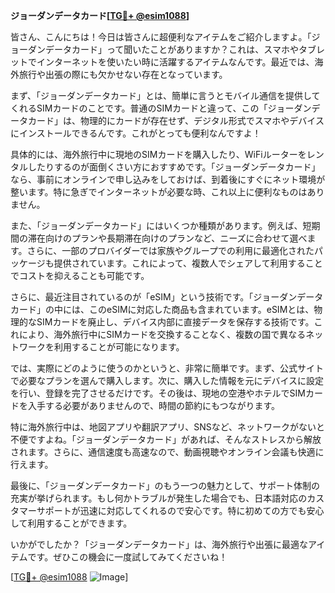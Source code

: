 **ジョーダンデータカード[[TG💪+ @esim1088](https://t.me/s/esim1088)]**

皆さん、こんにちは！今日は皆さんに超便利なアイテムをご紹介しますよ。「ジョーダンデータカード」って聞いたことがありますか？これは、スマホやタブレットでインターネットを使いたい時に活躍するアイテムなんです。最近では、海外旅行や出張の際にも欠かせない存在となっています。

まず、「ジョーダンデータカード」とは、簡単に言うとモバイル通信を提供してくれるSIMカードのことです。普通のSIMカードと違って、この「ジョーダンデータカード」は、物理的にカードが存在せず、デジタル形式でスマホやデバイスにインストールできるんです。これがとっても便利なんですよ！

具体的には、海外旅行中に現地のSIMカードを購入したり、WiFiルーターをレンタルしたりするのが面倒くさい方におすすめです。「ジョーダンデータカード」なら、事前にオンラインで申し込みをしておけば、到着後にすぐにネット環境が整います。特に急ぎでインターネットが必要な時、これ以上に便利なものはありません。

また、「ジョーダンデータカード」にはいくつか種類があります。例えば、短期間の滞在向けのプランや長期滞在向けのプランなど、ニーズに合わせて選べます。さらに、一部のプロバイダーでは家族やグループでの利用に最適化されたパッケージも提供されています。これによって、複数人でシェアして利用することでコストを抑えることも可能です。

さらに、最近注目されているのが「eSIM」という技術です。「ジョーダンデータカード」の中には、このeSIMに対応した商品も含まれています。eSIMとは、物理的なSIMカードを廃止し、デバイス内部に直接データを保存する技術です。これにより、海外旅行中にSIMカードを交換することなく、複数の国で異なるネットワークを利用することが可能になります。

では、実際にどのように使うのかというと、非常に簡単です。まず、公式サイトで必要なプランを選んで購入します。次に、購入した情報を元にデバイスに設定を行い、登録を完了させるだけです。その後は、現地の空港やホテルでSIMカードを入手する必要がありませんので、時間の節約にもつながります。

特に海外旅行中は、地図アプリや翻訳アプリ、SNSなど、ネットワークがないと不便ですよね。「ジョーダンデータカード」があれば、そんなストレスから解放されます。さらに、通信速度も高速なので、動画視聴やオンライン会議も快適に行えます。

最後に、「ジョーダンデータカード」のもう一つの魅力として、サポート体制の充実が挙げられます。もし何かトラブルが発生した場合でも、日本語対応のカスタマーサポートが迅速に対応してくれるので安心です。特に初めての方でも安心して利用することができます。

いかがでしたか？「ジョーダンデータカード」は、海外旅行や出張に最適なアイテムです。ぜひこの機会に一度試してみてくださいね！

[[TG💪+ @esim1088](https://t.me/s/esim1088) ![Image](https://i.postimg.cc/Y0z9fWf4/image.png)]